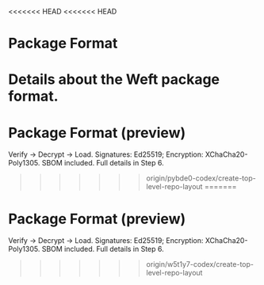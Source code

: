 <<<<<<< HEAD
<<<<<<< HEAD
# Package Format

Details about the Weft package format.
=======
# Package Format (preview)
Verify → Decrypt → Load.
Signatures: Ed25519; Encryption: XChaCha20-Poly1305. SBOM included. Full details in Step 6.
>>>>>>> origin/pybde0-codex/create-top-level-repo-layout
=======
# Package Format (preview)
Verify → Decrypt → Load.
Signatures: Ed25519; Encryption: XChaCha20-Poly1305. SBOM included. Full details in Step 6.
>>>>>>> origin/w5t1y7-codex/create-top-level-repo-layout
